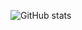 ![GitHub stats](https://github-readme-stats.vercel.app/api?username=theotzen&show=reviews,discussions_started,discussions_answered,prs_merged,prs_merged_percentage)
